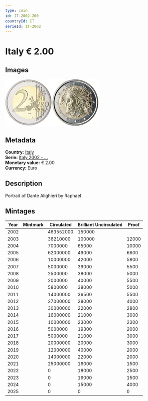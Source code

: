 ```yaml
---
type: coin
id: IT-2002-200
countryId: IT
serieId: IT-2002
---
```


# Italy € 2.00

## Images

<img src="../../../Images/common-2002-200.webp" height="150" alt="Front image"><img src="Images/italy-2002-200.webp" height="150" alt="Back image">

## Metadata

**Country:** [Italy](../index.md)\
**Serie:** [Italy 2002 - ...](index.md)\
**Monetary value:** € 2.00\
**Currency:** Euro

## Description

Portrait of Dante Alighieri by Raphael

## Mintages

| Year | Mintmark | Circulated | Brilliant Uncirculated | Proof |
| ---- | -------- | ---------- | ---------------------- | ----- |
| 2002 |          | 463552000  | 150000                 |       |
| 2003 |          | 36210000   | 100000                 | 12000 |
| 2004 |          | 7000000    | 65000                  | 10000 |
| 2005 |          | 62000000   | 49000                  | 6600  |
| 2006 |          | 10000000   | 42000                  | 5800  |
| 2007 |          | 5000000    | 39000                  | 5500  |
| 2008 |          | 2500000    | 38000                  | 5000  |
| 2009 |          | 2000000    | 40000                  | 5500  |
| 2010 |          | 5800000    | 38000                  | 5000  |
| 2011 |          | 14000000   | 36500                  | 5500  |
| 2012 |          | 27000000   | 28000                  | 4000  |
| 2013 |          | 30000000   | 22000                  | 2800  |
| 2014 |          | 16000000   | 21000                  | 3000  |
| 2015 |          | 10000000   | 23000                  | 2300  |
| 2016 |          | 5000000    | 19300                  | 2000  |
| 2017 |          | 5000000    | 21000                  | 3000  |
| 2018 |          | 20000000   | 20000                  | 3000  |
| 2019 |          | 12000000   | 40000                  | 2000  |
| 2020 |          | 14000000   | 22000                  | 2000  |
| 2021 |          | 25000000   | 16000                  | 1500  |
| 2022 |          | 0          | 18000                  | 2500  |
| 2023 |          | 0          | 16000                  | 1500  |
| 2024 |          | 0          | 15000                  | 4000  |
| 2025 |          | 0          | 0                      | 0     |
